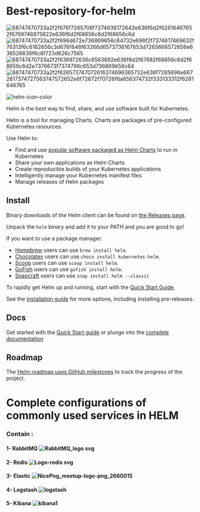 # Best-repository-for-helm
![68747470733a2f2f676f7265706f7274636172642e636f6d2f62616467652f6769746875622e636f6d2f68656c6d2f68656c6d](https://user-images.githubusercontent.com/62883434/212608170-ef5e9227-6f58-4659-a4bb-aa6b0ca93610.svg) ![68747470733a2f2f696d672e736869656c64732e696f2f7374617469632f76313f6c6162656c3d676f646f63266d6573736167653d7265666572656e636526636f6c6f723d626c7565](https://user-images.githubusercontent.com/62883434/212608189-8cbd6a04-ea00-40e4-8af5-e82ea974273c.svg)
![68747470733a2f2f636972636c6563692e636f6d2f67682f68656c6d2f68656c6d2e7376673f7374796c653d736869656c64](https://user-images.githubusercontent.com/62883434/212608207-3d521ff6-9e76-4215-8905-6a7a24f4b309.svg)
![68747470733a2f2f626573747072616374696365732e636f7265696e6672617374727563747572652e6f72672f70726f6a656374732f333133312f6261646765](https://user-images.githubusercontent.com/62883434/212608216-8b2c5e08-4ae6-496a-8d73-dfcb66ea5149.svg)

![helm-icon-color](https://user-images.githubusercontent.com/62883434/212618443-b6ab1f02-c1b6-48ec-bb18-0f08759d39f3.png)

Helm is the best way to find, share, and use software built for Kubernetes.

Helm is a tool for managing Charts. Charts are packages of pre-configured Kubernetes resources.

Use Helm to:

- Find and use [popular software packaged as Helm Charts](https://artifacthub.io/packages/search?kind=0) to run in Kubernetes
- Share your own applications as Helm Charts
- Create reproducible builds of your Kubernetes applications
- Intelligently manage your Kubernetes manifest files
- Manage releases of Helm packages

## Install


Binary downloads of the Helm client can be found on [the Releases page](https://github.com/helm/helm/releases/latest).

Unpack the `helm` binary and add it to your PATH and you are good to go!

If you want to use a package manager:

- [Homebrew](https://brew.sh/) users can use `brew install helm`.
- [Chocolatey](https://chocolatey.org/) users can use `choco install kubernetes-helm`.
- [Scoop](https://scoop.sh/) users can use `scoop install helm`.
- [GoFish](https://gofi.sh/) users can use `gofish install helm`.
- [Snapcraft](https://snapcraft.io/) users can use `snap install helm --classic`

To rapidly get Helm up and running, start with the [Quick Start Guide](https://helm.sh/docs/intro/quickstart/).

See the [installation guide](https://helm.sh/docs/intro/install/) for more options,
including installing pre-releases.


## Docs

Get started with the [Quick Start guide](https://helm.sh/docs/intro/quickstart/) or plunge into the [complete documentation](https://helm.sh/docs)

## Roadmap

The [Helm roadmap uses GitHub milestones](https://github.com/helm/helm/milestones) to track the progress of the project.


# Complete configurations of commonly used services in HELM
### Contain : 
#### 1-  RabbitMQ  ![RabbitMQ_logo svg](https://user-images.githubusercontent.com/62883434/210129462-0d8a8a46-b972-401b-8b17-1da6890e7e22.png)
#### 2-  Redis     ![Logo-redis svg](https://user-images.githubusercontent.com/62883434/210199882-44fdd88f-881f-4fd4-bc3e-334753eaa54b.png)
#### 3-  Elastic   ![NicePng_meetup-logo-png_2660015](https://user-images.githubusercontent.com/62883434/212823434-1e596452-a842-4012-a059-5e175a34d09f.png)
#### 4-  Logstash  ![logstash](https://user-images.githubusercontent.com/62883434/212836981-717b54e3-0a42-4d7c-8547-31487630f931.png)
#### 5-  Kibana    ![kibana1](https://user-images.githubusercontent.com/62883434/212840856-f401f431-7626-4d02-8e9a-cdb2db9ce3a4.png)







